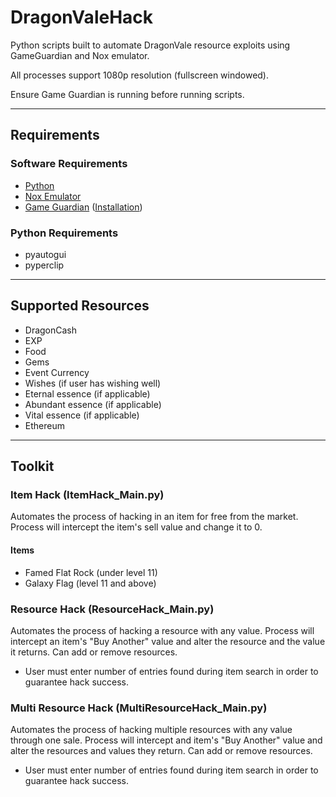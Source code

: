 # DragonValeHack
Python scripts built to automate DragonVale resource exploits using GameGuardian and Nox emulator.

All processes support 1080p resolution (fullscreen windowed).

Ensure Game Guardian is running before running scripts.

---

## Requirements

### Software Requirements
- [Python](https://www.python.org/downloads/)
- [Nox Emulator](https://www.bignox.com/)
- [Game Guardian](https://gameguardian.net/forum/files/file/2-gameguardian/) ([Installation](https://www.youtube.com/watch?v=WkpWSa5AsLs))

### Python Requirements
- pyautogui
- pyperclip

---

## Supported Resources
- DragonCash
- EXP
- Food
- Gems
- Event Currency
- Wishes (if user has wishing well)
- Eternal essence (if applicable)
- Abundant essence (if applicable)
- Vital essence (if applicable)
- Ethereum

---

## Toolkit

### Item Hack (ItemHack_Main.py)
Automates the process of hacking in an item for free from the market.
Process will intercept the item's sell value and change it to 0.

#### Items
- Famed Flat Rock (under level 11)
- Galaxy Flag (level 11 and above)

### Resource Hack (ResourceHack_Main.py)
Automates the process of hacking a resource with any value.
Process will intercept an item's "Buy Another" value and alter the resource and the value it returns.
Can add or remove resources.

- User must enter number of entries found during item search in order to guarantee hack success.

### Multi Resource Hack (MultiResourceHack_Main.py)
Automates the process of hacking multiple resources with any value through one sale.
Process will intercept and item's "Buy Another" value and alter the resources and values they return.
Can add or remove resources.

- User must enter number of entries found during item search in order to guarantee hack success.